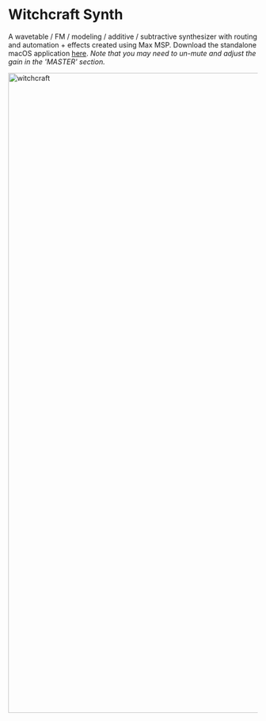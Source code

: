 # Witchcraft Synth
A wavetable / FM / modeling / additive / subtractive synthesizer with routing and automation + effects created using Max MSP. Download the standalone macOS application [here](https://github.com/julianfortune/WitchcraftSynth/releases/latest). _Note that you may need to un-mute and adjust the gain in the 'MASTER' section._

<img width="1294" alt="witchcraft" src="https://user-images.githubusercontent.com/25210657/94080886-bec86980-fdb3-11ea-81f7-c6e4bfc38640.png">

